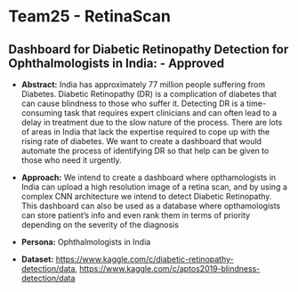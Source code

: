 # Team25 - RetinaScan

## Dashboard for Diabetic Retinopathy Detection for Ophthalmologists in India: - Approved

* **Abstract:** India has approximately 77 million people suffering from Diabetes. Diabetic Retinopathy (DR) is a complication of diabetes that can cause blindness to those who suffer it. Detecting DR is a time-consuming task that requires expert clinicians and can often lead to a delay in treatment due to the slow nature of the process. There are lots of areas in India that lack the expertise required to cope up with the rising rate of diabetes. We want to create a dashboard that would automate the process of identifying DR so that help can be given to those who need it urgently.   	 	

* **Approach:** We intend to create a dashboard where opthamologists in India can upload a high resolution image of a retina scan, and by using a complex CNN architecture we intend to detect Diabetic Retinopathy. This dashboard can also be used as a database where opthamologists can store patient’s info and even rank them in terms of priority depending on the severity of the diagnosis

* **Persona:** Ophthalmologists in India

* **Dataset:** https://www.kaggle.com/c/diabetic-retinopathy-detection/data, https://www.kaggle.com/c/aptos2019-blindness-detection/data  




